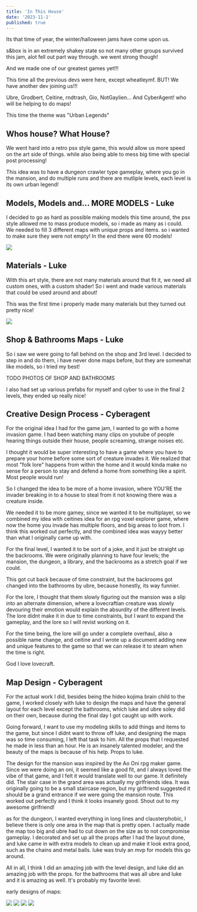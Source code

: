 ```yaml
---
title: 'In This House'
date: '2023-11-1'
published: true
---
```


Its that time of year, the winter/halloween jams have come upon us.

s&box is in an extremely shakey state so not many other groups survived this jam, alot fell out part way through.
we went strong though!

And we made one of our greatest games yet!!!

This time all the previous devs were here, except wheatleymf.
BUT! We have another dev joining us!!!

Ubre, Grodbert, Ceitine, rndtrash, Gio, NotGaylien...
And CyberAgent! who will be helping to do maps!

This time the theme was "Urban Legends"

## Whos house? What House?

We went hard into a retro psx style game, this would allow us more speed on the art side of things.
while also being able to mess big time with special post processing!

This idea was to have a dungeon crawler type gameplay, where you go in the mansion, and do multiple runs
and there are mutliple levels, each level is its own urban legend!

## Models, Models and... MORE MODELS - Luke
I decided to go as hard as possible making models this time around,
the psx style allowed me to mass produce models, so i made as many as i could.
We needed to fill 3 different maps with unique props and items. so i wanted to make sure they were not empty!
In the end there were 60 models!

<Img src="too_many_models.png" />

## Materials - Luke
With this art style, there are not many materials around that fit it, we need all custom ones, with a custom shader!
So i went and made various materials that could be used around and about!

This was the first time i properly made many materials but they turned out pretty nice!

<Img src="materials.png" />

## Shop & Bathrooms Maps - Luke
So i saw we were going to fall behind on the shop and 3rd level.
I decided to step in and do them, i have never done maps before, but they are somewhat like models, so i tried my best!

TODO PHOTOS OF SHOP AND BATHROOMS

I also had set up various prefabs for myself and cyber to use in the final 2 levels, they ended up really nice!

## Creative Design Process - Cyberagent
For the original idea I had for the game jam, I wanted to go with a home invasion game.
I had been watching many clips on youtube of people hearing things outside their house, people screaming, strange noises etc.

I thought it would be super interesting to have a game where you have to prepare your home before some sort of creature invades it. 
We realized that most "folk lore" happens from within the home and it would kinda make no sense for a person to stay and defend a home from something like a spirit. Most people would run!

So I changed the idea to be more of a home invasion, where YOU'RE the invader breaking in to a house to steal from it not knowing there was a creature inside.

We needed it to be more gamey, since we wanted it to be multiplayer, so we combined my idea with ceitines idea for an rpg voxel explorer game, where now the home you invade has multiple floors, and big areas to loot from. I think this worked out perfectly, and the combined idea was wayyy better than what I originally came up with.

For the final level, I wanted it to be sort of a joke, and it just be straight up the backrooms. We were originally planning to have four levels; the mansion, the dungeon, a library, and the backrooms as a stretch goal if we could.

This got cut back because of time constraint, but the backrooms got changed into the bathrooms by ubre, because honestly, its way funnier. 

For the lore, I thought that them slowly figuring out the mansion was a slip into an alternate dimension, where a lovecraftian creature was slowly devouring their emotion would explain the absurdity of the different levels. The lore didnt make it in due to time constraints, but I want to expand the gameplay, and the lore so I will revist working on it.

For the time being, the lore will go under a complete overhaul, also a possible name change, and ceitine and I wrote up a document adding new and unique features to the game so that we can release it to steam when the time is right.

God I love lovecraft.

## Map Design - Cyberagent
For the actual work I did, besides being the hideo kojima brain child to the game, I worked closely with luke to design the maps and have the general layout for each level except the bathrooms, which luke and ubre soley did on their own, because during the final day I got caught up with work. 

Going forward, I want to use my modeling skills to add things and items to the game, but since I didnt want to throw off luke, and designing the maps was so time consuming, I left that task to him. All the props that I requested he made in less than an hour. He is an insanely talented modeler, and the beauty of the maps is because of his help. Props to luke.

The design for the mansion was inspired by the Ao Oni rpg maker game. Since we were doing an oni, it seemed like a good fit, and I always loved the vibe of that game, and I felt it would translate well to our game. It definitely did. The stair case in the grand area was actually my girlfriends idea. It was originally going to be a small staircase region, but my girlfriend suggested it should be a grand entrance if we were going the mansion route. This worked out perfectly and I think it looks insanely good. Shout out to my awesome girlfriend!

as for the dungeon, I wanted everything in long lines and clausterphobic, I believe there is only one area in the map that is pretty open. I actually made the map too big and ubre had to cut down on the size as to not compromise gameplay. I decorated and set up all the props after I had the layout done, and luke came in with extra models to clean up and make it look extra good, such as the chains and metal balls. luke was truly an mvp for models this go around.

All in all, I think I did an amazing job with the level design, and luke did an amazing job with the props. for the bathrooms that was all ubre and luke and it is amazing as well. It's probably my favorite level.

early designs of maps:

<Img src="earlymansion.png" />

<Img src="earlydungeon.png" />

<Img src="dungeonlighting.png" />

<Img src="mansionlighting.png" />